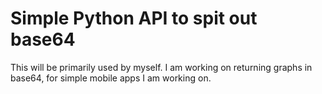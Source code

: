 # Simple Python API to spit out base64

This will be primarily used by myself. I am working on returning graphs in base64, for simple mobile apps I am working on.
